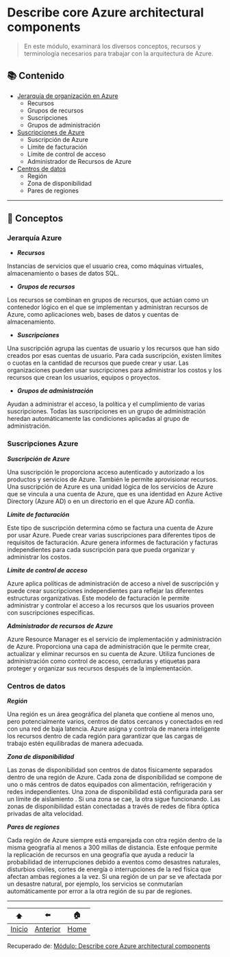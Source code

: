 # Describe core Azure architectural components

> En este módulo, examinará los diversos conceptos, recursos y terminología necesarios para trabajar con la arquitectura de Azure.

## 📚 Contenido 

- [Jerarquía de organización en Azure](#Jerarquía-Azure)
  - Recursos
  - Grupos de recursos
  - Suscripciones
  - Grupos de administración
- [Suscripciones de Azure](#Suscripciones-Azure)
  - Suscripción de Azure
  - Límite de facturación
  - Límite de control de acceso
  - Administrador de Recursos de Azure
- [Centros de datos](#Centros-de-datos)
  - Región
  - Zona de disponibilidad
  - Pares de regiones

___

## 📝 Conceptos

### Jerarquía Azure

- ***Recursos***

Instancias de servicios que el usuario crea, como máquinas virtuales, almacenamiento o bases de datos SQL.

- ***Grupos de recursos***

Los recursos se combinan en grupos de recursos, que actúan como un contenedor lógico en el que se implementan y administran recursos de Azure, como aplicaciones web, bases de datos y cuentas de almacenamiento.

- ***Suscripciones***

Una suscripción agrupa las cuentas de usuario y los recursos que han sido creados por esas cuentas de usuario. Para cada suscripción, existen límites o cuotas en la cantidad de recursos que puede crear y usar. Las organizaciones pueden usar suscripciones para administrar los costos y los recursos que crean los usuarios, equipos o proyectos.

- ***Grupos de administración***

Ayudan a administrar el acceso, la política y el cumplimiento de varias suscripciones. Todas las suscripciones en un grupo de administración heredan automáticamente las condiciones aplicadas al grupo de administración.

### Suscripciones Azure

***Suscripción de Azure***

Una suscripción le proporciona acceso autenticado y autorizado a los productos y servicios de Azure. También le permite aprovisionar recursos. Una suscripción de Azure es una unidad lógica de los servicios de Azure que se vincula a una cuenta de Azure, que es una identidad en Azure Active Directory (Azure AD) o en un directorio en el que Azure AD confía.

***Límite de facturación***

Este tipo de suscripción determina cómo se factura una cuenta de Azure por usar Azure. Puede crear varias suscripciones para diferentes tipos de requisitos de facturación. Azure genera informes de facturación y facturas independientes para cada suscripción para que pueda organizar y administrar los costos.

***Límite de control de acceso***

Azure aplica políticas de administración de acceso a nivel de suscripción y puede crear suscripciones independientes para reflejar las diferentes estructuras organizativas. Este modelo de facturación le permite administrar y controlar el acceso a los recursos que los usuarios proveen con suscripciones específicas.

***Administrador de recursos de Azure***

Azure Resource Manager es el servicio de implementación y administración de Azure. Proporciona una capa de administración que le permite crear, actualizar y eliminar recursos en su cuenta de Azure. Utiliza funciones de administración como control de acceso, cerraduras y etiquetas para proteger y organizar sus recursos después de la implementación.

### Centros de datos

***Región***

Una región es un área geográfica del planeta que contiene al menos uno, pero potencialmente varios, centros de datos cercanos y conectados en red con una red de baja latencia. Azure asigna y controla de manera inteligente los recursos dentro de cada región para garantizar que las cargas de trabajo estén equilibradas de manera adecuada.

***Zona de disponibilidad***

Las zonas de disponibilidad son centros de datos físicamente separados dentro de una región de Azure. Cada zona de disponibilidad se compone de uno o más centros de datos equipados con alimentación, refrigeración y redes independientes. Una zona de disponibilidad está configurada para ser un límite de aislamiento . Si una zona se cae, la otra sigue funcionando. Las zonas de disponibilidad están conectadas a través de redes de fibra óptica privadas de alta velocidad.

***Pares de regiones***

Cada región de Azure siempre está emparejada con otra región dentro de la misma geografía al menos a 300 millas de distancia. Este enfoque permite la replicación de recursos en una geografía que ayuda a reducir la probabilidad de interrupciones debido a eventos como desastres naturales, disturbios civiles, cortes de energía o interrupciones de la red física que afectan ambas regiones a la vez. Si una región de un par se ve afectada por un desastre natural, por ejemplo, los servicios se conmutarían automáticamente por error a la otra región de su par de regiones.

___



| ⬆️ | ⬅️ | 🏠 |
| --- | --- | --- |
| [Inicio](#Describe-core-Azure-architectural-components) | [Anterior](https://github.com/jona866/AZ900Concepts/blob/main/Content/DAFC.md) | [Home](https://github.com/jona866/AZ900Concepts/blob/main/README.md) |

Recuperado de: [Módulo: Describe core Azure architectural components](https://docs.microsoft.com/en-gb/learn/modules/azure-architecture-fundamentals/?WT.mc_id=cloudskillschallenge_1b157d7d-b99e-4cf8-8523-9c8b51f93c1b&ns-enrollment-type=Collection&ns-enrollment-id=ddkzhpd6gqn7)

